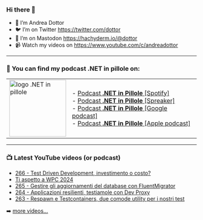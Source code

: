 ### Hi there 👋

- 🖖 I’m Andrea Dottor
- 🐦 I’m on Twitter https://twitter.com/dottor
- 🦄 I’m on Mastodon <a rel="me" href="https://hachyderm.io/@dottor">https://hachyderm.io/@dottor</a>
- 📹 Watch my videos on https://www.youtube.com/c/andreadottor

---

### 📢 You can find my podcast **.NET in pillole** on:
  
<table>
  <tr>
    <td>
      <img src="https://www.dottor.net/images/podcast_logo.png" alt="logo .NET in pillole" width="150" height="150" />
    </td>
    <td>  
- <a href="https://open.spotify.com/show/7jyoG6BBmzvScNOqSpVvQQ">Podcast <strong>.NET in Pillole</strong> [Spotify]</a><br />
- <a href="https://www.spreaker.com/show/net-in-pillole">Podcast <strong>.NET in Pillole</strong> [Spreaker]</a><br />
- <a href="https://www.google.com/podcasts?feed=aHR0cHM6Ly93d3cuc3ByZWFrZXIuY29tL3Nob3cvMzY4NTM0NC9lcGlzb2Rlcy9mZWVk">Podcast <strong>.NET in Pillole</strong> [Google podcast]</a><br />
- <a href="https://podcasts.apple.com/it/podcast/net-in-pillole/id1478648398">Podcast <strong>.NET in Pillole</strong> [Apple podcast]</a><br />
    </td>
  </tr>
</table>

---

### 📺 Latest YouTube videos (or podcast)

<!-- YOUTUBE:START -->
- [266 - Test Driven Development, investimento o costo?](https://www.youtube.com/watch?v=vqL6MNm1FeA)
- [Ti aspetto a WPC 2024](https://www.youtube.com/watch?v=PVcrLhjTJqc)
- [265 - Gestire gli aggiornamenti del database con FluentMigrator](https://www.youtube.com/watch?v=tmD_BUgBle0)
- [264 - Applicazioni resilienti, testiamole con Dev Proxy](https://www.youtube.com/watch?v=KL50wYL2XVQ)
- [263 - Respawn e Testcontainers, due comode utility per i nostri test](https://www.youtube.com/watch?v=_sm90B4-5ew)
<!-- YOUTUBE:END -->

➡️ [more videos...](https://www.youtube.com/AndreaDottor)


